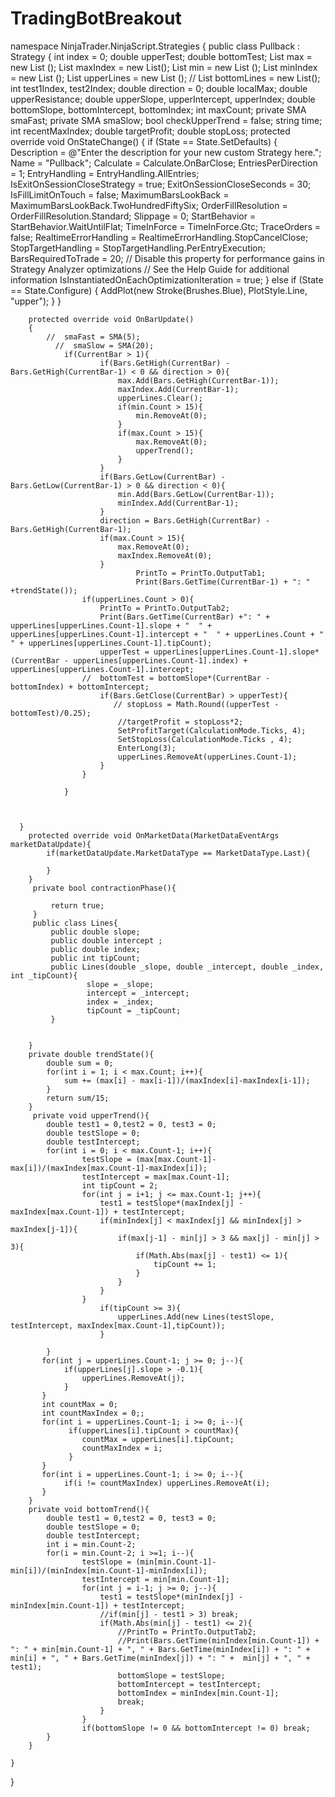 # TradingBotBreakout
namespace NinjaTrader.NinjaScript.Strategies
{
	public class Pullback : Strategy
	{
		int index = 0;
		double upperTest;
		double bottomTest;
		List <double> max = new List <double>();
		List <int> maxIndex = new List<int>();
		List <double> min = new List <double>();
		List <int> minIndex = new List <int>();
	    List <Lines> upperLines = new List <Lines>();
//		List <Lines> bottomLines = new List<Lines>();
		int test1Index, test2Index;
		double direction = 0;
		double localMax;
		double upperResistance;
		double upperSlope, upperIntercept, upperIndex;
		double bottomSlope, bottomIntercept, bottomIndex;
		int maxCount;
		private SMA smaFast;
		private SMA smaSlow;
		bool checkUpperTrend = false;
	    string time;
		int recentMaxIndex;
		double targetProfit;
		double stopLoss;
		protected override void OnStateChange()
		{
			if (State == State.SetDefaults)
			{
				Description									= @"Enter the description for your new custom Strategy here.";
				Name										= "Pullback";
				Calculate									= Calculate.OnBarClose;
				EntriesPerDirection							= 1;
				EntryHandling								= EntryHandling.AllEntries;
				IsExitOnSessionCloseStrategy				= true;
				ExitOnSessionCloseSeconds					= 30;
				IsFillLimitOnTouch							= false;
				MaximumBarsLookBack							= MaximumBarsLookBack.TwoHundredFiftySix;
				OrderFillResolution							= OrderFillResolution.Standard;
				Slippage									= 0;
				StartBehavior								= StartBehavior.WaitUntilFlat;
				TimeInForce									= TimeInForce.Gtc;
				TraceOrders									= false;
				RealtimeErrorHandling						= RealtimeErrorHandling.StopCancelClose;
				StopTargetHandling							= StopTargetHandling.PerEntryExecution;
				BarsRequiredToTrade							= 20;
				// Disable this property for performance gains in Strategy Analyzer optimizations
				// See the Help Guide for additional information
				IsInstantiatedOnEachOptimizationIteration	= true;
			}
			else if (State == State.Configure)
			{
				AddPlot(new Stroke(Brushes.Blue), PlotStyle.Line, "upper"); 
			}
		}

		protected override void OnBarUpdate()
		{				
			//	smaFast = SMA(5);
			  //  smaSlow = SMA(20);
				if(CurrentBar > 1){
						if(Bars.GetHigh(CurrentBar) - Bars.GetHigh(CurrentBar-1) < 0 && direction > 0){
							max.Add(Bars.GetHigh(CurrentBar-1));	
							maxIndex.Add(CurrentBar-1);
							upperLines.Clear();
							if(min.Count > 15){
								min.RemoveAt(0);	
							}
							if(max.Count > 15){
								max.RemoveAt(0);
								upperTrend();
							} 
						}	
						if(Bars.GetLow(CurrentBar) - Bars.GetLow(CurrentBar-1) > 0 && direction < 0){
							min.Add(Bars.GetLow(CurrentBar-1));
							minIndex.Add(CurrentBar-1);
						}
						direction = Bars.GetHigh(CurrentBar) - Bars.GetHigh(CurrentBar-1);
						if(max.Count > 15){
							max.RemoveAt(0);
							maxIndex.RemoveAt(0);
						}
								PrintTo = PrintTo.OutputTab1;
								Print(Bars.GetTime(CurrentBar-1) + ": " +trendState());		
					if(upperLines.Count > 0){
						PrintTo = PrintTo.OutputTab2;
						Print(Bars.GetTime(CurrentBar) +": " + upperLines[upperLines.Count-1].slope + "  " + upperLines[upperLines.Count-1].intercept + "  " + upperLines.Count + "  " + upperLines[upperLines.Count-1].tipCount);
						upperTest = upperLines[upperLines.Count-1].slope*(CurrentBar - upperLines[upperLines.Count-1].index) + upperLines[upperLines.Count-1].intercept;
					//	bottomTest = bottomSlope*(CurrentBar - bottomIndex) + bottomIntercept;
						if(Bars.GetClose(CurrentBar) > upperTest){
						   // stopLoss = Math.Round((upperTest - bottomTest)/0.25); 
							//targetProfit = stopLoss*2;
							SetProfitTarget(CalculationMode.Ticks, 4);
							SetStopLoss(CalculationMode.Ticks , 4);							
							EnterLong(3);
							upperLines.RemoveAt(upperLines.Count-1);
						}
					}
					
				}
				
		  
			
	  }
		protected override void OnMarketData(MarketDataEventArgs marketDataUpdate){
			if(marketDataUpdate.MarketDataType == MarketDataType.Last){
					
			}
		}
		 private bool contractionPhase(){
				 
			 return true;
		 }
		 public class Lines{
			 public double slope;
			 public double intercept ;
			 public double index; 
			 public int tipCount;
			 public Lines(double _slope, double _intercept, double _index, int _tipCount){
					 slope = _slope;
				     intercept = _intercept;
				 	 index = _index;
					 tipCount = _tipCount;
			 }
			 
			
		}
		private double trendState(){
			double sum = 0;
			for(int i = 1; i < max.Count; i++){
				sum += (max[i] - max[i-1])/(maxIndex[i]-maxIndex[i-1]);		
			}
			return sum/15;
		}
		 private void upperTrend(){
		    double test1 = 0,test2 = 0, test3 = 0;
			double testSlope = 0;
			double testIntercept;
			for(int i = 0; i < max.Count-1; i++){
					testSlope = (max[max.Count-1]-max[i])/(maxIndex[max.Count-1]-maxIndex[i]);
					testIntercept = max[max.Count-1];
					int tipCount = 2;
					for(int j = i+1; j <= max.Count-1; j++){
						test1 = testSlope*(maxIndex[j] - maxIndex[max.Count-1]) + testIntercept;
						if(minIndex[j] < maxIndex[j] && minIndex[j] > maxIndex[j-1]){
							if(max[j-1] - min[j] > 3 && max[j] - min[j] > 3){
								if(Math.Abs(max[j] - test1) <= 1){
									tipCount += 1;
								}
							}
						}
					}
						if(tipCount >= 3){
							upperLines.Add(new Lines(testSlope, testIntercept, maxIndex[max.Count-1],tipCount));
						}

			}
		   for(int j = upperLines.Count-1; j >= 0; j--){
				if(upperLines[j].slope > -0.1){
					upperLines.RemoveAt(j);	
				}
		   }
		   int countMax = 0;
		   int countMaxIndex = 0;;
		   for(int i = upperLines.Count-1; i >= 0; i--){
				 if(upperLines[i].tipCount > countMax){
					countMax = upperLines[i].tipCount;
					countMaxIndex = i;
				 }
		   }
		   for(int i = upperLines.Count-1; i >= 0; i--){
				if(i != countMaxIndex) upperLines.RemoveAt(i);   
		   }
		}		
		private void bottomTrend(){
		    double test1 = 0,test2 = 0, test3 = 0;
			double testSlope = 0;
			double testIntercept;	
			int i = min.Count-2;
			for(i = min.Count-2; i >=1; i--){
					testSlope = (min[min.Count-1]-min[i])/(minIndex[min.Count-1]-minIndex[i]);
					testIntercept = min[min.Count-1];
					for(int j = i-1; j >= 0; j--){
						test1 = testSlope*(minIndex[j] - minIndex[min.Count-1]) + testIntercept;
						//if(min[j] - test1 > 3) break;
						if(Math.Abs(min[j] - test1) <= 2){
							//PrintTo = PrintTo.OutputTab2;
							//Print(Bars.GetTime(minIndex[min.Count-1]) + ": " + min[min.Count-1] + ", " + Bars.GetTime(minIndex[i]) + ": " + min[i] + ", " + Bars.GetTime(minIndex[j]) + ": " +  min[j] + ", " + test1);
							bottomSlope = testSlope;
							bottomIntercept = testIntercept;
							bottomIndex = minIndex[min.Count-1];
							break;
						} 
					}
					if(bottomSlope != 0 && bottomIntercept != 0) break;
			}
		}

	}
}


